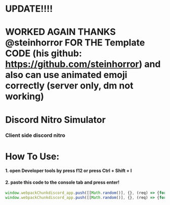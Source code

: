 # UPDATE!!!!
# WORKED AGAIN THANKS @steinhorror FOR THE Template CODE (his github: https://github.com/steinhorror) and also can use animated emoji correctly (server only, dm not working)
# Discord Nitro Simulator
### Client side discord nitro

# How To Use:
#### 1. open Developer tools by press f12 or press Ctrl + Shift + I
#### 2. paste this code to the console tab and press enter!
```javascript
window.webpackChunkdiscord_app.push([[Math.random()], {}, (req) => {for (const m of Object.keys(req.c).map((x) => req.c[x].exports).filter((x) => x)) {if (m.default && m.default.getCurrentUser !== undefined) {return m.default.getCurrentUser().premiumType = 2;}if (m.getCurrentUser !== undefined) {return m.getCurrentUser().premiumType = 2}}}]);
window.webpackChunkdiscord_app.push([[Math.random()], {}, (req) => {for (const m of Object.keys(req.c).map((x) => req.c[x].exports).filter((x) => x)) {if (m.default && m.default.canUseAnimatedEmojis !== void 0) {return m.default.canUseAnimatedEmojis("" + true) + true;}if (m.canUseAnimatedEmojis !== void 0) {return m.canUseAnimatedEmojis("" + true) + true}}}]);
```
